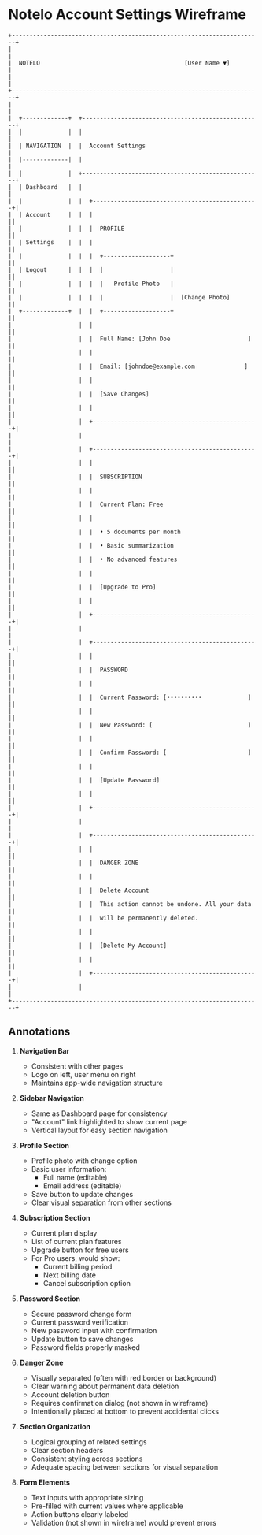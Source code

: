 # Notelo Account Settings Wireframe

```
+-----------------------------------------------------------------------+
|                                                                       |
|  NOTELO                                         [User Name ▼]         |
|                                                                       |
+-----------------------------------------------------------------------+
|                                                                       |
|  +-------------+  +---------------------------------------------------+
|  |             |  |                                                   |
|  | NAVIGATION  |  |  Account Settings                                 |
|  |-------------|  |                                                   |
|  |             |  +---------------------------------------------------+
|  | Dashboard   |  |                                                   |
|  |             |  |  +-----------------------------------------------+|
|  | Account     |  |  |                                               ||
|  |             |  |  |  PROFILE                                      ||
|  | Settings    |  |  |                                               ||
|  |             |  |  |  +-------------------+                        ||
|  | Logout      |  |  |  |                   |                        ||
|  |             |  |  |  |   Profile Photo   |                        ||
|  |             |  |  |  |                   |  [Change Photo]        ||
|  +-------------+  |  |  +-------------------+                        ||
|                   |  |                                               ||
|                   |  |  Full Name: [John Doe                      ]  ||
|                   |  |                                               ||
|                   |  |  Email: [johndoe@example.com              ]   ||
|                   |  |                                               ||
|                   |  |  [Save Changes]                               ||
|                   |  |                                               ||
|                   |  +-----------------------------------------------+|
|                   |                                                   |
|                   |  +-----------------------------------------------+|
|                   |  |                                               ||
|                   |  |  SUBSCRIPTION                                 ||
|                   |  |                                               ||
|                   |  |  Current Plan: Free                           ||
|                   |  |                                               ||
|                   |  |  • 5 documents per month                      ||
|                   |  |  • Basic summarization                        ||
|                   |  |  • No advanced features                       ||
|                   |  |                                               ||
|                   |  |  [Upgrade to Pro]                             ||
|                   |  |                                               ||
|                   |  +-----------------------------------------------+|
|                   |                                                   |
|                   |  +-----------------------------------------------+|
|                   |  |                                               ||
|                   |  |  PASSWORD                                     ||
|                   |  |                                               ||
|                   |  |  Current Password: [••••••••••             ]  ||
|                   |  |                                               ||
|                   |  |  New Password: [                           ]  ||
|                   |  |                                               ||
|                   |  |  Confirm Password: [                       ]  ||
|                   |  |                                               ||
|                   |  |  [Update Password]                            ||
|                   |  |                                               ||
|                   |  +-----------------------------------------------+|
|                   |                                                   |
|                   |  +-----------------------------------------------+|
|                   |  |                                               ||
|                   |  |  DANGER ZONE                                  ||
|                   |  |                                               ||
|                   |  |  Delete Account                               ||
|                   |  |  This action cannot be undone. All your data  ||
|                   |  |  will be permanently deleted.                 ||
|                   |  |                                               ||
|                   |  |  [Delete My Account]                          ||
|                   |  |                                               ||
|                   |  +-----------------------------------------------+|
|                   |                                                   |
+-----------------------------------------------------------------------+
```

## Annotations

1. **Navigation Bar**
   - Consistent with other pages
   - Logo on left, user menu on right
   - Maintains app-wide navigation structure

2. **Sidebar Navigation**
   - Same as Dashboard page for consistency
   - "Account" link highlighted to show current page
   - Vertical layout for easy section navigation

3. **Profile Section**
   - Profile photo with change option
   - Basic user information:
     - Full name (editable)
     - Email address (editable)
   - Save button to update changes
   - Clear visual separation from other sections

4. **Subscription Section**
   - Current plan display
   - List of current plan features
   - Upgrade button for free users
   - For Pro users, would show:
     - Current billing period
     - Next billing date
     - Cancel subscription option

5. **Password Section**
   - Secure password change form
   - Current password verification
   - New password input with confirmation
   - Update button to save changes
   - Password fields properly masked

6. **Danger Zone**
   - Visually separated (often with red border or background)
   - Clear warning about permanent data deletion
   - Account deletion button
   - Requires confirmation dialog (not shown in wireframe)
   - Intentionally placed at bottom to prevent accidental clicks

7. **Section Organization**
   - Logical grouping of related settings
   - Clear section headers
   - Consistent styling across sections
   - Adequate spacing between sections for visual separation

8. **Form Elements**
   - Text inputs with appropriate sizing
   - Pre-filled with current values where applicable
   - Action buttons clearly labeled
   - Validation (not shown in wireframe) would prevent errors 